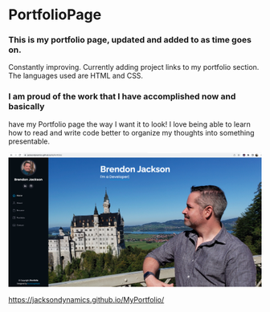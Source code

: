 # PortfolioPage

### This is my portfolio page, updated and added to as time goes on.  
Constantly improving. Currently adding project links to my portfolio
section. The languages used are HTML and CSS.
 
### I am proud of the work that I have accomplished now and basically 
have my Portfolio page the way I want it to look! I love being able to 
learn how to read and write code better to organize my thoughts into 
something presentable.

<img src="ScreenShot.png" width="700px" />


https://jacksondynamics.github.io/MyPortfolio/
